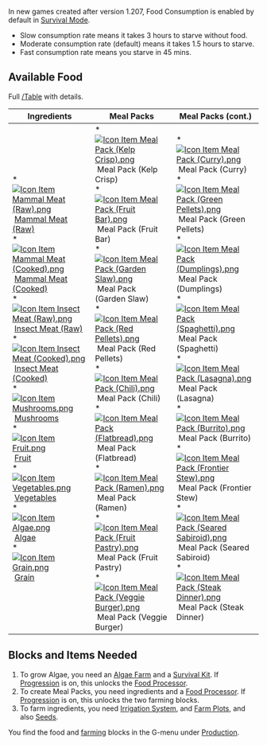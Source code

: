 In new games created after version 1.207, Food Consumption is enabled by default in [Survival Mode](https://spaceengineers.wiki.gg/wiki/Survival_Mode "Survival Mode").

*   Slow consumption rate means it takes 3 hours to starve without food.
*   Moderate consumption rate (default) means it takes 1.5 hours to starve.
*   Fast consumption rate means you starve in 45 mins.

## Available Food

Full [/Table](https://spaceengineers.wiki.gg/wiki/Food/Table "Food/Table") with details.

| Ingredients | Meal Packs | Meal Packs (cont.) |
| --- | --- | --- |
| *    [![Icon Item Mammal Meat (Raw).png](https://spaceengineers.wiki.gg/images/thumb/Icon_Item_Mammal_Meat_%28Raw%29.png/21px-Icon_Item_Mammal_Meat_%28Raw%29.png?4c4794)](https://spaceengineers.wiki.gg/wiki/Mammal_Meat_\(Raw\) "Mammal Meat (Raw)") [Mammal Meat (Raw)](https://spaceengineers.wiki.gg/wiki/Mammal_Meat_\(Raw\) "Mammal Meat (Raw)")<br>*    [![Icon Item Mammal Meat (Cooked).png](https://spaceengineers.wiki.gg/images/thumb/Icon_Item_Mammal_Meat_%28Cooked%29.png/21px-Icon_Item_Mammal_Meat_%28Cooked%29.png?b261ad)](https://spaceengineers.wiki.gg/wiki/Mammal_Meat_\(Cooked\) "Mammal Meat (Cooked)") [Mammal Meat (Cooked)](https://spaceengineers.wiki.gg/wiki/Mammal_Meat_\(Cooked\) "Mammal Meat (Cooked)")<br>*    [![Icon Item Insect Meat (Raw).png](https://spaceengineers.wiki.gg/images/thumb/Icon_Item_Insect_Meat_%28Raw%29.png/21px-Icon_Item_Insect_Meat_%28Raw%29.png?23362c)](https://spaceengineers.wiki.gg/wiki/Insect_Meat_\(Raw\) "Insect Meat (Raw)") [Insect Meat (Raw)](https://spaceengineers.wiki.gg/wiki/Insect_Meat_\(Raw\) "Insect Meat (Raw)")<br>*    [![Icon Item Insect Meat (Cooked).png](https://spaceengineers.wiki.gg/images/thumb/Icon_Item_Insect_Meat_%28Cooked%29.png/21px-Icon_Item_Insect_Meat_%28Cooked%29.png?56714d)](https://spaceengineers.wiki.gg/wiki/Insect_Meat_\(Cooked\) "Insect Meat (Cooked)") [Insect Meat (Cooked)](https://spaceengineers.wiki.gg/wiki/Insect_Meat_\(Cooked\) "Insect Meat (Cooked)")<br>*    [![Icon Item Mushrooms.png](https://spaceengineers.wiki.gg/images/thumb/Icon_Item_Mushrooms.png/21px-Icon_Item_Mushrooms.png?708986)](https://spaceengineers.wiki.gg/wiki/Mushrooms "Mushrooms") [Mushrooms](https://spaceengineers.wiki.gg/wiki/Mushrooms "Mushrooms")<br>*    [![Icon Item Fruit.png](https://spaceengineers.wiki.gg/images/thumb/Icon_Item_Fruit.png/21px-Icon_Item_Fruit.png?62d282)](https://spaceengineers.wiki.gg/wiki/Fruit "Fruit") [Fruit](https://spaceengineers.wiki.gg/wiki/Fruit "Fruit")<br>*    [![Icon Item Vegetables.png](https://spaceengineers.wiki.gg/images/thumb/Icon_Item_Vegetables.png/21px-Icon_Item_Vegetables.png?dbdd4f)](https://spaceengineers.wiki.gg/wiki/Vegetables "Vegetables") [Vegetables](https://spaceengineers.wiki.gg/wiki/Vegetables "Vegetables")<br>*    [![Icon Item Algae.png](https://spaceengineers.wiki.gg/images/thumb/Icon_Item_Algae.png/21px-Icon_Item_Algae.png?3c135f)](https://spaceengineers.wiki.gg/wiki/Algae "Algae") [Algae](https://spaceengineers.wiki.gg/wiki/Algae "Algae")<br>*    [![Icon Item Grain.png](https://spaceengineers.wiki.gg/images/thumb/Icon_Item_Grain.png/21px-Icon_Item_Grain.png?8ce285)](https://spaceengineers.wiki.gg/wiki/Grain "Grain") [Grain](https://spaceengineers.wiki.gg/wiki/Grain "Grain") | *    [![Icon Item Meal Pack (Kelp Crisp).png](https://spaceengineers.wiki.gg/images/thumb/Icon_Item_Meal_Pack_%28Kelp_Crisp%29.png/21px-Icon_Item_Meal_Pack_%28Kelp_Crisp%29.png?3ae65d)](https://spaceengineers.wiki.gg/wiki/Meal_Pack_\(Kelp_Crisp\) "Meal Pack (Kelp Crisp)") Meal Pack (Kelp Crisp)<br>*    [![Icon Item Meal Pack (Fruit Bar).png](https://spaceengineers.wiki.gg/images/thumb/Icon_Item_Meal_Pack_%28Fruit_Bar%29.png/21px-Icon_Item_Meal_Pack_%28Fruit_Bar%29.png?a8cfbf)](https://spaceengineers.wiki.gg/wiki/Meal_Pack_\(Fruit_Bar\) "Meal Pack (Fruit Bar)") Meal Pack (Fruit Bar)<br>*    [![Icon Item Meal Pack (Garden Slaw).png](https://spaceengineers.wiki.gg/images/thumb/Icon_Item_Meal_Pack_%28Garden_Slaw%29.png/21px-Icon_Item_Meal_Pack_%28Garden_Slaw%29.png?e68202)](https://spaceengineers.wiki.gg/wiki/Meal_Pack_\(Garden_Slaw\) "Meal Pack (Garden Slaw)") Meal Pack (Garden Slaw)<br>*    [![Icon Item Meal Pack (Red Pellets).png](https://spaceengineers.wiki.gg/images/thumb/Icon_Item_Meal_Pack_%28Red_Pellets%29.png/21px-Icon_Item_Meal_Pack_%28Red_Pellets%29.png?a8cfbf)](https://spaceengineers.wiki.gg/wiki/Meal_Pack_\(Red_Pellets\) "Meal Pack (Red Pellets)") Meal Pack (Red Pellets)<br>*    [![Icon Item Meal Pack (Chili).png](https://spaceengineers.wiki.gg/images/thumb/Icon_Item_Meal_Pack_%28Chili%29.png/21px-Icon_Item_Meal_Pack_%28Chili%29.png?e68202)](https://spaceengineers.wiki.gg/wiki/Meal_Pack_\(Chili\) "Meal Pack (Chili)") Meal Pack (Chili)<br>*    [![Icon Item Meal Pack (Flatbread).png](https://spaceengineers.wiki.gg/images/thumb/Icon_Item_Meal_Pack_%28Flatbread%29.png/21px-Icon_Item_Meal_Pack_%28Flatbread%29.png?319148)](https://spaceengineers.wiki.gg/wiki/Meal_Pack_\(Flatbread\) "Meal Pack (Flatbread)") Meal Pack (Flatbread)<br>*    [![Icon Item Meal Pack (Ramen).png](https://spaceengineers.wiki.gg/images/thumb/Icon_Item_Meal_Pack_%28Ramen%29.png/21px-Icon_Item_Meal_Pack_%28Ramen%29.png?3ae65d)](https://spaceengineers.wiki.gg/wiki/Meal_Pack_\(Ramen\) "Meal Pack (Ramen)") Meal Pack (Ramen)<br>*    [![Icon Item Meal Pack (Fruit Pastry).png](https://spaceengineers.wiki.gg/images/thumb/Icon_Item_Meal_Pack_%28Fruit_Pastry%29.png/21px-Icon_Item_Meal_Pack_%28Fruit_Pastry%29.png?319148)](https://spaceengineers.wiki.gg/wiki/Meal_Pack_\(Fruit_Pastry\) "Meal Pack (Fruit Pastry)") Meal Pack (Fruit Pastry)<br>*    [![Icon Item Meal Pack (Veggie Burger).png](https://spaceengineers.wiki.gg/images/thumb/Icon_Item_Meal_Pack_%28Veggie_Burger%29.png/21px-Icon_Item_Meal_Pack_%28Veggie_Burger%29.png?bacb77)](https://spaceengineers.wiki.gg/wiki/Meal_Pack_\(Veggie_Burger\) "Meal Pack (Veggie Burger)") Meal Pack (Veggie Burger) | *    [![Icon Item Meal Pack (Curry).png](https://spaceengineers.wiki.gg/images/thumb/Icon_Item_Meal_Pack_%28Curry%29.png/21px-Icon_Item_Meal_Pack_%28Curry%29.png?319148)](https://spaceengineers.wiki.gg/wiki/Meal_Pack_\(Curry\) "Meal Pack (Curry)") Meal Pack (Curry)<br>*    [![Icon Item Meal Pack (Green Pellets).png](https://spaceengineers.wiki.gg/images/thumb/Icon_Item_Meal_Pack_%28Green_Pellets%29.png/21px-Icon_Item_Meal_Pack_%28Green_Pellets%29.png?527844)](https://spaceengineers.wiki.gg/wiki/Meal_Pack_\(Green_Pellets\) "Meal Pack (Green Pellets)") Meal Pack (Green Pellets)<br>*    [![Icon Item Meal Pack (Dumplings).png](https://spaceengineers.wiki.gg/images/thumb/Icon_Item_Meal_Pack_%28Dumplings%29.png/21px-Icon_Item_Meal_Pack_%28Dumplings%29.png?319148)](https://spaceengineers.wiki.gg/wiki/Meal_Pack_\(Dumplings\) "Meal Pack (Dumplings)") Meal Pack (Dumplings)<br>*    [![Icon Item Meal Pack (Spaghetti).png](https://spaceengineers.wiki.gg/images/thumb/Icon_Item_Meal_Pack_%28Spaghetti%29.png/21px-Icon_Item_Meal_Pack_%28Spaghetti%29.png?bacb77)](https://spaceengineers.wiki.gg/wiki/Meal_Pack_\(Spaghetti\) "Meal Pack (Spaghetti)") Meal Pack (Spaghetti)<br>*    [![Icon Item Meal Pack (Lasagna).png](https://spaceengineers.wiki.gg/images/thumb/Icon_Item_Meal_Pack_%28Lasagna%29.png/21px-Icon_Item_Meal_Pack_%28Lasagna%29.png?c34517)](https://spaceengineers.wiki.gg/wiki/Meal_Pack_\(Lasagna\) "Meal Pack (Lasagna)") Meal Pack (Lasagna)<br>*    [![Icon Item Meal Pack (Burrito).png](https://spaceengineers.wiki.gg/images/thumb/Icon_Item_Meal_Pack_%28Burrito%29.png/21px-Icon_Item_Meal_Pack_%28Burrito%29.png?c34517)](https://spaceengineers.wiki.gg/wiki/Meal_Pack_\(Burrito\) "Meal Pack (Burrito)") Meal Pack (Burrito)<br>*    [![Icon Item Meal Pack (Frontier Stew).png](https://spaceengineers.wiki.gg/images/thumb/Icon_Item_Meal_Pack_%28Frontier_Stew%29.png/21px-Icon_Item_Meal_Pack_%28Frontier_Stew%29.png?bacb77)](https://spaceengineers.wiki.gg/wiki/Meal_Pack_\(Frontier_Stew\) "Meal Pack (Frontier Stew)") Meal Pack (Frontier Stew)<br>*    [![Icon Item Meal Pack (Seared Sabiroid).png](https://spaceengineers.wiki.gg/images/thumb/Icon_Item_Meal_Pack_%28Seared_Sabiroid%29.png/21px-Icon_Item_Meal_Pack_%28Seared_Sabiroid%29.png?527844)](https://spaceengineers.wiki.gg/wiki/Meal_Pack_\(Seared_Sabiroid\) "Meal Pack (Seared Sabiroid)") Meal Pack (Seared Sabiroid)<br>*    [![Icon Item Meal Pack (Steak Dinner).png](https://spaceengineers.wiki.gg/images/thumb/Icon_Item_Meal_Pack_%28Steak_Dinner%29.png/21px-Icon_Item_Meal_Pack_%28Steak_Dinner%29.png?c34517)](https://spaceengineers.wiki.gg/wiki/Meal_Pack_\(Steak_Dinner\) "Meal Pack (Steak Dinner)") Meal Pack (Steak Dinner) |

## Blocks and Items Needed

1.  To grow Algae, you need an [Algae Farm](https://spaceengineers.wiki.gg/wiki/Algae_Farm "Algae Farm") and a [Survival Kit](https://spaceengineers.wiki.gg/wiki/Survival_Kit "Survival Kit"). If [Progression](https://spaceengineers.wiki.gg/wiki/Progression "Progression") is on, this unlocks the [Food Processor](https://spaceengineers.wiki.gg/wiki/Food_Processor "Food Processor").
2.  To create Meal Packs, you need ingredients and a [Food Processor](https://spaceengineers.wiki.gg/wiki/Food_Processor "Food Processor"). If [Progression](https://spaceengineers.wiki.gg/wiki/Progression "Progression") is on, this unlocks the two farming blocks.
3.  To farm ingredients, you need [Irrigation System](https://spaceengineers.wiki.gg/wiki/Irrigation_System "Irrigation System"), and [Farm Plots](https://spaceengineers.wiki.gg/wiki/Farm_Plot "Farm Plot"), and also [Seeds](https://spaceengineers.wiki.gg/wiki/Seeds "Seeds").

You find the food and [farming](https://spaceengineers.wiki.gg/wiki/Farming "Farming") blocks in the G-menu under [Production](https://spaceengineers.wiki.gg/wiki/Production "Production").
